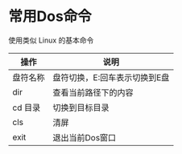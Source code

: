 # 常用Dos命令

使用类似 Linux 的基本命令

| 操作     | 说明                          |
| -------- | ----------------------------- |
| 盘符名称 | 盘符切换，E:回车表示切换到E盘 |
| dir      | 查看当前路径下的内容          |
| cd 目录  | 切换到目标目录                |
| cls      | 清屏                          |
| exit     | 退出当前Dos窗口               |


